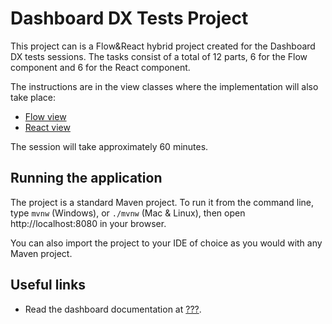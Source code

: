 # Dashboard DX Tests Project

This project can is a Flow&React hybrid project created for the Dashboard DX tests sessions.
The tasks consist of a total of 12 parts, 6 for the Flow component and 6 for the React component.

The instructions are in the view classes where the implementation will also take place:
- [Flow view](src/main/java/com/example/application/views/solutions/FlowView.java)
- [React view](src/main/frontend/views/react-view.tsx)

The session will take approximately 60 minutes.

## Running the application

The project is a standard Maven project. To run it from the command line,
type `mvnw` (Windows), or `./mvnw` (Mac & Linux), then open
http://localhost:8080 in your browser.

You can also import the project to your IDE of choice as you would with any
Maven project.

## Useful links

- Read the dashboard documentation at [???](https://???).